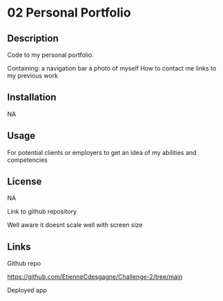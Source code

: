 # 02 Personal Portfolio

## Description

Code to my personal portfolio. 

Containing: 
    a navigation bar
    a photo of myself
    How to contact me
    links to my previous work

## Installation 

NA

## Usage

For potential clients or employers to get an idea of my abilities and competencies

## License 
NA

Link to github repository

Well aware it doesnt scale well with screen size 

## Links

Github repo

https://github.com/EtienneCdesgagne/Challenge-2/tree/main

Deployed app 

